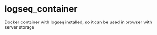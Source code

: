 # logseq_container
Docker container with logseq installed, so it can be used in browser with server storage
